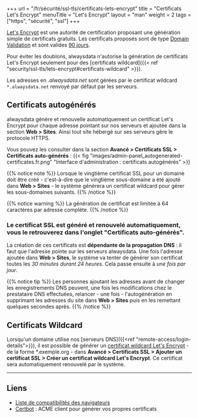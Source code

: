 +++
url = "/fr/sécurité/ssl-tls/certificats-lets-encrypt"
title = "Certificats Let's Encrypt"
menuTitle = "Let's Encrypt"
layout = "man"
weight = 2
tags = ["https", "sécurité", "ssl"]
+++

[Let's Encrypt](https://letsencrypt.org/fr/) est une autorité de certification proposant une génération simple de certificats gratuits. Les certificats proposés sont de type [Domain Validation](https://en.wikipedia.org/wiki/Domain-validated_certificate) et sont valides [90 jours](https://letsencrypt.org/2015/11/09/why-90-days.html).

Pour éviter les doublons, alwaysdata n'autorise la génération de certificats Let's Encrypt seulement pour des [certificats wildcard]({{< ref "security/ssl-tls/lets-encrypt#certificats-wildcard" >}}).

Les adresses en *.alwaysdata.net* sont gérées par le certificat wildcard `*.alwaysdata.net` renvoyé par défaut par les serveurs.

## Certificats autogénérés
alwaysdata génère et renouvelle automatiquement un certificat Let's Encrypt pour chaque adresse pointant sur nos serveurs et ajoutée dans la section **Web > Sites**. Ainsi tout site hébergé sur ses serveurs gère le protocole HTTPS.

Vous pouvez les consulter dans la section **Avancé > Certificats SSL > Certificats auto-générés** :
{{< fig "images/admin-panel_autogenerated-certificates.fr.png" "Interface d'administration : certificats autogénérés" >}}

{{% notice note %}}
Lorsque le vingtième certificat SSL pour un domaine doit être créé - c'est-à-dire que le vingtième sous-domaine a été ajouté dans **Web > Sites** - le système génèrera un certificat wildcard pour gérer les sous-domaines suivants.
{{% /notice %}}

{{% notice warning %}}
La génération de certificat est limitée à 64 caractères par adresse complète.
{{% /notice %}}

### Le certificat SSL est généré et renouvelé automatiquement, vous le retrouverez dans l'onglet "Certificats auto-générés".

La création de ces certificats est **dépendante de la propagation DNS** : il faut que l'adresse pointe sur les serveurs alwaysdata. Une fois l'adresse ajoutée dans **Web > Sites**, le système va tenter de générer son certificat toutes les *30 minutes durant 24 heures*. Cela passe ensuite à *une fois par jour*.

{{% notice tip %}}
Les personnes ajoutant les adresses avant de changer les enregistrements DNS peuvent, une fois les modifications chez le prestataire DNS effectuées, relancer - une fois - l'autogénération en supprimant les adresses du site dans **Web > Sites** puis en les remettant quelques secondes après.
{{% /notice %}}

## Certificats Wildcard

Lorsqu'un domaine utilise nos [serveurs DNS]({{<ref "remote-access/login-details">}}), il est possible de générer un [certificat wildcard Let's Encrypt](https://en.wikipedia.org/wiki/Wildcard_certificate) - de la forme *.exemple.org - dans **Avancé > Certificats SSL > Ajouter un certificat SSL > Créer un certificat wildcard Let's Encrypt**. Ce certificat sera automatiquement renouvelé par le système.

---

## Liens

- [Liste de compatibilités des navigateurs](https://letsencrypt.org/docs/certificate-compatibility/)
- [Certbot](https://certbot.eff.org/) : ACME client pour générer vos propres certificats
